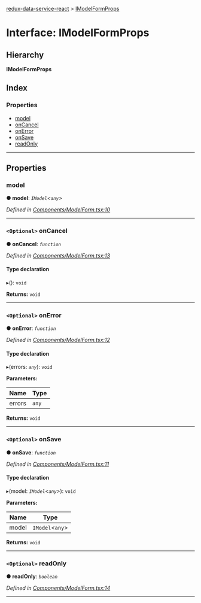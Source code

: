 [redux-data-service-react](../README.md) > [IModelFormProps](../interfaces/imodelformprops.md)

# Interface: IModelFormProps

## Hierarchy

**IModelFormProps**

## Index

### Properties

* [model](imodelformprops.md#model)
* [onCancel](imodelformprops.md#oncancel)
* [onError](imodelformprops.md#onerror)
* [onSave](imodelformprops.md#onsave)
* [readOnly](imodelformprops.md#readonly)

---

## Properties

<a id="model"></a>

###  model

**● model**: *`IModel`<`any`>*

*Defined in [Components/ModelForm.tsx:10](https://github.com/Rediker-Software/redux-data-service-react/blob/9905634/src/Components/ModelForm.tsx#L10)*

___
<a id="oncancel"></a>

### `<Optional>` onCancel

**● onCancel**: *`function`*

*Defined in [Components/ModelForm.tsx:13](https://github.com/Rediker-Software/redux-data-service-react/blob/9905634/src/Components/ModelForm.tsx#L13)*

#### Type declaration
▸(): `void`

**Returns:** `void`

___
<a id="onerror"></a>

### `<Optional>` onError

**● onError**: *`function`*

*Defined in [Components/ModelForm.tsx:12](https://github.com/Rediker-Software/redux-data-service-react/blob/9905634/src/Components/ModelForm.tsx#L12)*

#### Type declaration
▸(errors: *`any`*): `void`

**Parameters:**

| Name | Type |
| ------ | ------ |
| errors | `any` |

**Returns:** `void`

___
<a id="onsave"></a>

### `<Optional>` onSave

**● onSave**: *`function`*

*Defined in [Components/ModelForm.tsx:11](https://github.com/Rediker-Software/redux-data-service-react/blob/9905634/src/Components/ModelForm.tsx#L11)*

#### Type declaration
▸(model: *`IModel`<`any`>*): `void`

**Parameters:**

| Name | Type |
| ------ | ------ |
| model | `IModel`<`any`> |

**Returns:** `void`

___
<a id="readonly"></a>

### `<Optional>` readOnly

**● readOnly**: *`boolean`*

*Defined in [Components/ModelForm.tsx:14](https://github.com/Rediker-Software/redux-data-service-react/blob/9905634/src/Components/ModelForm.tsx#L14)*

___

